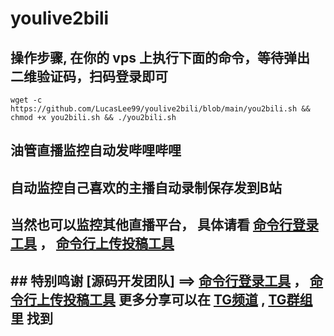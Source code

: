 # youlive2bili
## 操作步骤, 在你的 vps 上执行下面的命令，等待弹出 二维验证码，扫码登录即可
```
wget -c https://github.com/LucasLee99/youlive2bili/blob/main/you2bili.sh && chmod +x you2bili.sh && ./you2bili.sh
```
## 油管直播监控自动发哔哩哔哩
## 自动监控自己喜欢的主播自动录制保存发到B站
## 当然也可以监控其他直播平台， 具体请看 [命令行登录工具](https://github.com/ForgQi/biliup-rs.git) ， [命令行上传投稿工具](https://github.com/biliup/biliup.git)
## ## 特别鸣谢 [源码开发团队] ==> [命令行登录工具](https://github.com/ForgQi/biliup-rs.git) ， [命令行上传投稿工具](https://github.com/biliup/biliup.git) 更多分享可以在 [TG频道](https://t.me/+U7HfTpOLpNphYWU1) , [TG群组](https://t.me/+EbVwV9gsrk00NjJl) 里 找到
